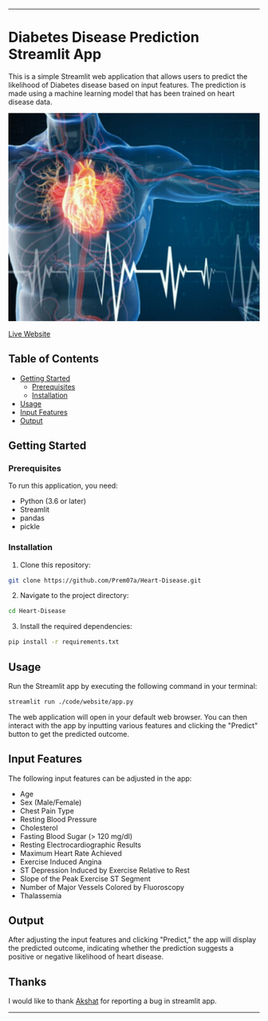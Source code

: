 
---

# Diabetes Disease Prediction Streamlit App

This is a simple Streamlit web application that allows users to predict the likelihood of Diabetes disease based on input features. The prediction is made using a machine learning model that has been trained on heart disease data.

![dog and cat image](data/image/hd.png)

[Live Website](https://heart-disease-checking.streamlit.app/)

## Table of Contents

- [Getting Started](#getting-started)
  - [Prerequisites](#prerequisites)
  - [Installation](#installation)
- [Usage](#usage)
- [Input Features](#input-features)
- [Output](#output)

## Getting Started

### Prerequisites

To run this application, you need:

- Python (3.6 or later)
- Streamlit
- pandas
- pickle

### Installation

1. Clone this repository:

```bash
git clone https://github.com/Prem07a/Heart-Disease.git
```

2. Navigate to the project directory:

```bash
cd Heart-Disease
```

3. Install the required dependencies:

```bash
pip install -r requirements.txt
```

## Usage

Run the Streamlit app by executing the following command in your terminal:

```bash
streamlit run ./code/website/app.py
```

The web application will open in your default web browser. You can then interact with the app by inputting various features and clicking the "Predict" button to get the predicted outcome.

## Input Features

The following input features can be adjusted in the app:

- Age
- Sex (Male/Female)
- Chest Pain Type
- Resting Blood Pressure
- Cholesterol
- Fasting Blood Sugar (> 120 mg/dl)
- Resting Electrocardiographic Results
- Maximum Heart Rate Achieved
- Exercise Induced Angina
- ST Depression Induced by Exercise Relative to Rest
- Slope of the Peak Exercise ST Segment
- Number of Major Vessels Colored by Fluoroscopy
- Thalassemia

## Output

After adjusting the input features and clicking "Predict," the app will display the predicted outcome, indicating whether the prediction suggests a positive or negative likelihood of heart disease.

## Thanks

I would like to thank <a href = "https://github.com/Akshat-Projects">Akshat</a> for reporting a bug in streamlit app.

---
